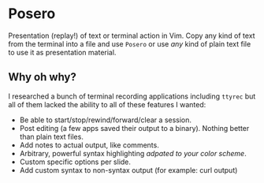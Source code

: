 Posero
======

Presentation (replay!) of text or terminal action in Vim. Copy any kind of text
from the terminal into a file and use ``Posero`` or use *any* kind of plain
text file to use it as presentation material.

Why oh why?
-----------
I researched a bunch of terminal recording applications including ``ttyrec``
but all of them lacked the ability to all of these features I wanted:

* Be able to start/stop/rewind/forward/clear a session.
* Post editing (a few apps saved their output to a binary). Nothing better than
  plain text files.
* Add notes to actual output, like comments.
* Arbitrary, powerful syntax highlighting *adpated to your color scheme*.
* Custom specific options per slide.
* Add custom syntax to non-syntax output (for example: curl output)
